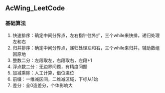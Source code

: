 ## AcWing_LeetCode
### 基础算法
1. 快速排序：确定中间分界点，左右指针往外扩，三个while来快排，递归处理左和右
3. 归并排序：确定中间分界点，递归处理左和右，三个while来归并，辅助数组回原地
5. 整数二分：左段取左，右段取右，左段+1
6. 浮点数二分：无边界问题，有精度问题
7. 加减乘除：人工计算，借位进位
8. 前缀：一维减区间，二维减区域，下标从1始
9. 差分：全0造差分，个体影响大

